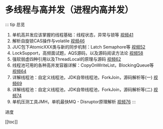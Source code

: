 # 多线程与高并发（进程内高并发）

::: tip 总览
1. 单机高并发应该掌握的线程基础：线程状态，异常与锁等 [视频41](https://ke.qq.com/webcourse/index.html#cid=398381&term_id=100475149&taid=3385529446306861&type=1024&vid=5285890793201449862)
2. 解析自旋锁CAS操作与volatile [视频46](https://ke.qq.com/webcourse/index.html#cid=398381&term_id=100475149&taid=3826180205974573&type=1024&vid=5285890793489922415)
3. JUC包下AtomicXXX类与新的同步机制：Latch Semaphore等 [视频52](https://ke.qq.com/webcourse/index.html#cid=398381&term_id=100475149&taid=3852263542363181&type=1024&vid=5285890793810836226)
4. LockSupport，高频面试题，AQS源码，以及源码阅读方法论 [视频58](https://ke.qq.com/webcourse/index.html#cid=398381&term_id=100475149&taid=3385576690947117&type=1024&vid=5285890794254224450)
5. 强软弱虚四种引用以及ThreadLocal的原理与源码 [视频62](https://ke.qq.com/webcourse/index.html#cid=398381&term_id=100475149&taid=3385593870816301&type=1024&vid=5285890794418013695)
6. 线程池可用的各种高并发容器详解：CopyOnWriteList，BlockingQueue等 [视频64](https://ke.qq.com/webcourse/index.html#cid=398381&term_id=100475149&taid=3385602460750893&type=1024&vid=5285890794445687301)
7. 详解线程池：自定义线程池，JDK自带线程池，ForkJoin，源码解析等(一) [视频69](https://ke.qq.com/webcourse/index.html#cid=398381&term_id=100475149&taid=3385623935587373&type=1024&vid=5285890794816827703)
8. 详解线程池：自定义线程池，JDK自带线程池，ForkJoin，源码解析等(二) [视频74](https://ke.qq.com/webcourse/index.html#cid=398381&term_id=100475149&taid=3385645410423853&type=1024&vid=5285890794967826662)
9. 单机压测工具JMH，单机最快MQ - Disruptor原理解析 [视频76](https://ke.qq.com/webcourse/index.html#cid=398381&term_id=100475149&taid=3385654000358445&type=1024&vid=5285890795040042548)
:::

<p class="tip">进度</p>

[[toc]]